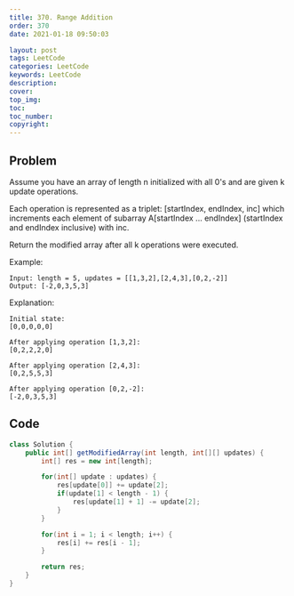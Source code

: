 ```yaml
---
title: 370. Range Addition
order: 370
date: 2021-01-18 09:50:03

layout: post
tags: LeetCode
categories: LeetCode
keywords: LeetCode
description:
cover:
top_img:
toc:
toc_number:
copyright:
---
```


## Problem

Assume you have an array of length n initialized with all 0's and are given k update operations.

Each operation is represented as a triplet: [startIndex, endIndex, inc] which increments each element of subarray A[startIndex ... endIndex] (startIndex and endIndex inclusive) with inc.

Return the modified array after all k operations were executed.

Example:

```
Input: length = 5, updates = [[1,3,2],[2,4,3],[0,2,-2]]
Output: [-2,0,3,5,3]
```

Explanation:

```
Initial state:
[0,0,0,0,0]

After applying operation [1,3,2]:
[0,2,2,2,0]

After applying operation [2,4,3]:
[0,2,5,5,3]

After applying operation [0,2,-2]:
[-2,0,3,5,3]
```

## Code

```java
class Solution {
    public int[] getModifiedArray(int length, int[][] updates) {
        int[] res = new int[length];

        for(int[] update : updates) {
            res[update[0]] += update[2];
            if(update[1] < length - 1) {
                res[update[1] + 1] -= update[2];
            }
        }

        for(int i = 1; i < length; i++) {
            res[i] += res[i - 1];
        }

        return res;
    }
}
```
